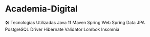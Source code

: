 # Academia-Digital

🛠 Tecnologias Utilizadas
Java 11
Maven
Spring Web
Spring Data JPA
PostgreSQL Driver
Hibernate Validator
Lombok
Insomnia
